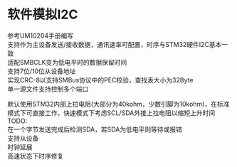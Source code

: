 # 软件模拟I2C

参考UM10204手册编写  
支持作为主设备发送/接收数据，通讯速率可配置，时序与STM32硬件I2C基本一致  
适配SMBCLK变为低电平时的数据保留时间  
支持7位/10位从设备地址  
实现CRC-8以支持SMBus协议中的PEC校验，查找表大小为32Byte  
单一源文件支持控制多个端口

默认使用STM32内部上拉电阻(大部分为40kohm，少数引脚为10kohm)，在标准模式下可直接工作，快速模式下考虑SCL/SDA外接上拉电阻以缩短上升时间  
TODO:  
在一个字节发送完成后检测SDA，若SDA为低电平则等待或报错  
支持从设备  
时钟延展  
高速状态下时序修复  